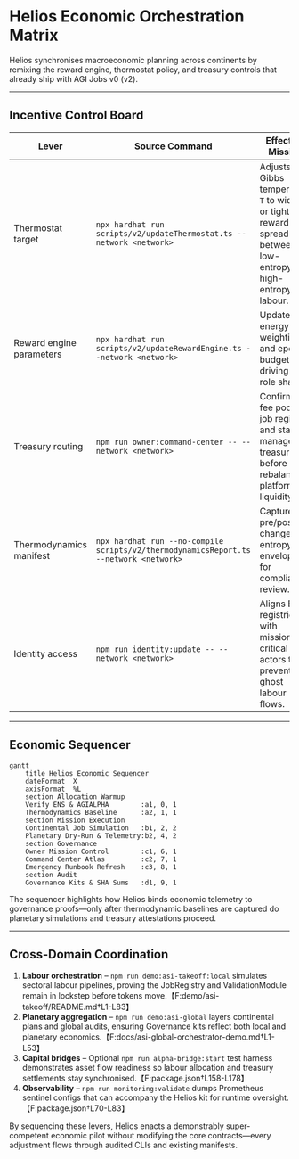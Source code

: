 # Helios Economic Orchestration Matrix

Helios synchronises macroeconomic planning across continents by remixing the reward engine, thermostat policy, and treasury controls that already ship with AGI Jobs v0 (v2).

---

## Incentive Control Board

| Lever | Source Command | Effect on Mission | Audit Artefact |
| --- | --- | --- | --- |
| Thermostat target | `npx hardhat run scripts/v2/updateThermostat.ts --network <network>` | Adjusts Gibbs temperature `T` to widen or tighten reward spread between low-entropy and high-entropy labour. | `owner/thermodynamics.md`, governance kits.【F:README.md†L55-L83】【F:package.json†L118-L158】 |
| Reward engine parameters | `npx hardhat run scripts/v2/updateRewardEngine.ts --network <network>` | Updates energy weighting and epoch budgets driving per-role shares. | `owner/parameter-matrix.md`, mission control report.【F:README.md†L55-L83】【F:package.json†L118-L158】 |
| Treasury routing | `npm run owner:command-center -- --network <network>` | Confirms fee pool, job registry, and stake manager treasuries before rebalancing platform liquidity. | `owner/command-center-bundle/`, `asi-global/command-center.md`.【F:package.json†L18-L88】【F:docs/asi-global-orchestrator-demo.md†L20-L53】 |
| Thermodynamics manifest | `npx hardhat run --no-compile scripts/v2/thermodynamicsReport.ts --network <network>` | Captures pre/post-change entropy envelopes for compliance review. | `owner/thermodynamics.md`.【F:scripts/v2/thermodynamicsReport.ts†L120-L200】 |
| Identity access | `npm run identity:update -- --network <network>` | Aligns ENS registries with mission-critical actors to prevent ghost labour flows. | `reports/helios-omniversal-symphony/SHA256SUMS` (hash of config snapshots).【F:README.md†L8-L17】【F:package.json†L118-L142】 |

---

## Economic Sequencer

```mermaid
gantt
    title Helios Economic Sequencer
    dateFormat  X
    axisFormat  %L
    section Allocation Warmup
    Verify ENS & AGIALPHA        :a1, 0, 1
    Thermodynamics Baseline      :a2, 1, 1
    section Mission Execution
    Continental Job Simulation   :b1, 2, 2
    Planetary Dry-Run & Telemetry:b2, 4, 2
    section Governance
    Owner Mission Control        :c1, 6, 1
    Command Center Atlas         :c2, 7, 1
    Emergency Runbook Refresh    :c3, 8, 1
    section Audit
    Governance Kits & SHA Sums   :d1, 9, 1
```

The sequencer highlights how Helios binds economic telemetry to governance proofs—only after thermodynamic baselines are captured do planetary simulations and treasury attestations proceed.

---

## Cross-Domain Coordination

1. **Labour orchestration** – `npm run demo:asi-takeoff:local` simulates sectoral labour pipelines, proving the JobRegistry and ValidationModule remain in lockstep before tokens move.【F:demo/asi-takeoff/README.md†L1-L83】
2. **Planetary aggregation** – `npm run demo:asi-global` layers continental plans and global audits, ensuring Governance kits reflect both local and planetary economics.【F:docs/asi-global-orchestrator-demo.md†L1-L53】
3. **Capital bridges** – Optional `npm run alpha-bridge:start` test harness demonstrates asset flow readiness so labour allocation and treasury settlements stay synchronised.【F:package.json†L158-L178】
4. **Observability** – `npm run monitoring:validate` dumps Prometheus sentinel configs that can accompany the Helios kit for runtime oversight.【F:package.json†L70-L83】

By sequencing these levers, Helios enacts a demonstrably super-competent economic pilot without modifying the core contracts—every adjustment flows through audited CLIs and existing manifests.
